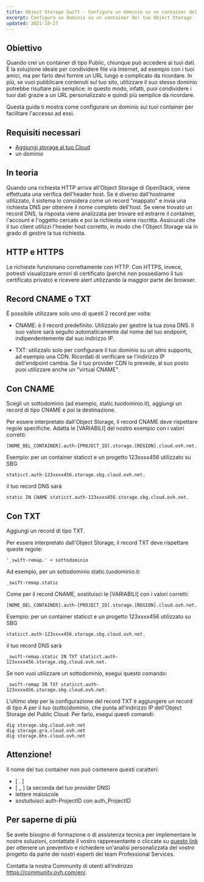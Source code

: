 ```yaml
---
title: Object Storage Swift - Configura un dominio su un container del tuo Object Storage
excerpt: Configura un dominio su un container del tuo Object Storage
updated: 2021-10-27
---
```


## Obiettivo

Quando crei un container di tipo Public, chiunque può accedere ai tuoi dati.
È la soluzione ideale per condividere file via Internet, ad esempio con i tuoi amici, ma per farlo devi fornire un URL lungo e complicato da ricordare.
In più, se vuoi pubblicare contenuti sul tuo sito, utilizzare il suo stesso dominio potrebbe risultare più semplice: in questo modo, infatti, puoi condividere i tuoi dati grazie a un URL personalizzato e quindi più semplice da ricordare.

Questa guida ti mostra come configurare un dominio sui tuoi container per facilitare l'accesso ad essi.

## Requisiti necessari

- [Aggiungi storage al tuo Cloud](pcs_create_container1.)
- un dominio

## In teoria
Quando una richiesta HTTP arriva all'Object Storage di OpenStack, viene effettuata una verifica dell'header host. Se è diverso dall'hostname utilizzato, il sistema lo considera come un record "mappato" e invia una richiesta DNS per ottenere il nome completo dell'host.
Se viene trovato un record DNS, la risposta viene analizzata per trovare ed estrarre il container, l'account e l'oggetto cercato e poi la richiesta viene riscritta.
Assicurati che il tuo client utilizzi l'header host corretto, in modo che l'Object Storage sia in grado di gestire la tua richiesta.

## HTTP e HTTPS
Le richieste funzionano correttamente con HTTP.
Con HTTPS, invece, potresti visualizzare errori di certificato (perché non possediamo il tuo certificato privato) e ricevere alert utilizzando la maggior parte dei browser.

## Record CNAME o TXT
È possibile utilizzare solo uno di questi 2 record per volta:

- CNAME: è il record predefinito. Utilizzalo per gestire la tua zona DNS. Il suo valore sarà seguito automaticamente dal nome del tuo endpoint, indipendentemente dal suo indirizzo IP.

- TXT: utilizzalo solo per configurare il tuo dominio su un altro supporto, ad esempio una CDN. Ricordati di verificare se l'indirizzo IP dell'endpoint cambia. Se il tuo provider CDN lo prevede, al suo posto puoi utilizzare anche un "virtual CNAME".

## Con CNAME
Scegli un sottodominio (ad esempio, static.tuodominio.it), aggiungi un record di tipo CNAME e poi la destinazione.

Per essere interpretato dall'Object Storage, il record CNAME deve rispettare regole specifiche. Adatta le [VARIABILI] del nostro esempio con i valori corretti:

```
[NOME_DEL_CONTAINER].auth-[PROJECT_ID].storage.[REGION].cloud.ovh.net.
```

Esempio: per un container staticct e un progetto 123xxxx456 utilizzato su SBG

```
staticct.auth-123xxxx456.storage.sbg.cloud.ovh.net.
```

il tuo record DNS sarà

```
static IN CNAME staticct.auth-123xxxx456.storage.sbg.cloud.ovh.net.
```

## Con TXT
Aggiungi un record di tipo TXT.

Per essere interpretato dall'Object Storage, il record TXT deve rispettare queste regole:

```
'_swift-remap.' + sottodominio
```

Ad esempio, per un sottodominio static.tuodominio.it:

```
_swift-remap.static
```

Come per il record CNAME, sostituisci le [VARIABILI] con i valori corretti:

```
[NOME_DEL_CONTAINER].auth-[PROJECT_ID].storage.[REGION].cloud.ovh.net.
```

Esempio: per un container staticct e un progetto 123xxxx456 utilizzato su SBG

```
staticct.auth-123xxxx456.storage.sbg.cloud.ovh.net.
```

il tuo record DNS sarà

```
_swift-remap.static IN TXT staticct.auth-123xxxx456.storage.sbg.cloud.ovh.net.
```

Se non vuoi utilizzare un sottodominio, esegui questo comando:

```
_swift-remap IN TXT staticct.auth-123xxxx456.storage.sbg.cloud.ovh.net.
```

L'ultimo step per la configurazione del record TXT è aggiungere un record di tipo A per il tuo (sotto)dominio, che punta all'indirizzo IP dell'Object Storage del Public Cloud.
Per farlo, esegui questi comandi:

```
dig storage.sbg.cloud.ovh.net
dig storage.gra.cloud.ovh.net
dig storage.bhs.cloud.ovh.net
```

## Attenzione!
Il nome del tuo container non può contenere questi caratteri:

- [ . ]
- [ _ ] (a seconda del tuo provider DNS)
- lettere maiuscole
- sostuituisci auth-ProjectID con auth_ProjectID

## Per saperne di più

Se avete bisogno di formazione o di assistenza tecnica per implementare le nostre soluzioni, contattate il vostro rappresentante o cliccate su [questo link](https://www.ovhcloud.com/it/professional-services/) per ottenere un preventivo e richiedere un'analisi personalizzata del vostro progetto da parte dei nostri esperti del team Professional Services.

Contatta la nostra Community di utenti all’indirizzo <https://community.ovh.com/en/>.